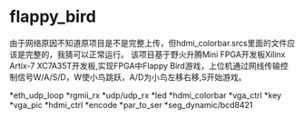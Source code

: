 # flappy_bird
由于网络原因不知道原项目是不是完整上传，但hdmi_colorbar.srcs里面的文件应该是完整的，我猜可以正常运行。
该项目基于野火升腾Mini FPGA开发板Xilinx Artix-7 XC7A35T开发板,实现FPGA中Flappy Bird游戏，上位机通过网线传输控制信号W/A/S/D，W使小鸟跳跃，A/D为小鸟左移右移,S开始游戏。

*eth_udp_loop
 *rgmii_rx
 *udp/udp_rx
 *led
 *hdmi_colorbar
  *vga_ctrl
  *key
  *vga_pic
  *hdmi_ctrl
   *encode
   *par_to_ser
  *seg_dynamic/bcd8421
 
